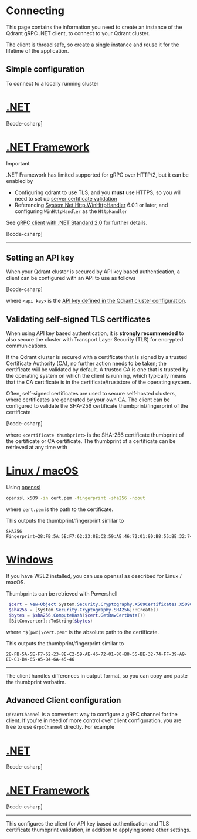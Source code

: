 # Connecting

This page contains the information you need to create an instance of the Qdrant gRPC .NET client, to
connect to your Qdrant cluster.

The client is thread safe, so create a single instance and reuse it for the lifetime of the application.

## Simple configuration

To connect to a locally running cluster

# [.NET](#tab/net)

[!code-csharp[](../../examples/Examples/Client.cs#CreateClient)]

# [.NET Framework](#tab/netframework)

> [!IMPORTANT]
> 
> .NET Framework has limited supported for gRPC over HTTP/2, but it can be enabled by
> 
> - Configuring qdrant to use TLS, and you **must** use HTTPS, so you will need to set up 
>   [server certificate validation](#validating-self-signed-tls-certificates)
> - Referencing [System.Net.Http.WinHttpHandler](https://www.nuget.org/packages/System.Net.Http.WinHttpHandler/) 6.0.1 or later, and configuring `WinHttpHandler` as the `HttpHandler`
> 
> See [gRPC client with .NET Standard 2.0](https://learn.microsoft.com/en-au/aspnet/core/grpc/netstandard?view=aspnetcore-7.0#net-framework) for further details.

[!code-csharp[](../../examples/Examples/Client.cs#CreateClientNetFramework)]

---

## Setting an API key

When your Qdrant cluster is secured by API key based authentication, a client can be configured
with an API to use as follows

[!code-csharp[](../../examples/Examples/Client.cs#CreateClientWithApiKey)]

where `<api key>` is the [API key defined in the Qdrant cluster configuration](https://qdrant.tech/documentation/guides/security/#authentication).

## Validating self-signed TLS certificates

When using API key based authentication, it is **strongly recommended** to also secure the cluster
with Transport Layer Security (TLS) for encrypted communications.

If the Qdrant cluster is secured with a certificate that is signed by a trusted Certificate Authority (CA),
no further action needs to be taken; the certificate will be validated by default. A trusted CA is one that
is trusted by the operating system on which the client is running, which typically means that the CA
certificate is in the certificate/truststore of the operating system.

Often, self-signed certificates are used to secure self-hosted clusters, where certificates are generated
by your own CA. The client can be configured to
validate the SHA-256 certificate thumbprint/fingerprint of the certificate

[!code-csharp[](../../examples/Examples/Client.cs#CreateClientWithApiKeyAndSelfSignedCert)]

where `<certificate thumbprint>` is the SHA-256 certificate thumbprint of the certificate or CA certificate.
The thumbprint of a certificate can be retrieved at any time with

# [Linux / macOS](#tab/linux)

Using [openssl](https://www.openssl.org/)

```sh
openssl x509 -in cert.pem -fingerprint -sha256 -noout
```

where `cert.pem` is the path to the certificate.

This outputs the thumbprint/fingerprint similar to

```
SHA256 Fingerprint=28:FB:5A:5E:F7:62:23:8E:C2:59:AE:46:72:01:80:B8:55:BE:32:74:FF:39:A9:ED:C1:B4:65:A5:B4:6A:45:46
```

# [Windows](#tab/windows)

If you have WSL2 installed, you can use openssl as described for Linux / macOS.

Thumbprints can be retrieved with Powershell

```powershell
 $cert = New-Object System.Security.Cryptography.X509Certificates.X509Certificate2 "$(pwd)\cert.pem"
 $sha256 = [System.Security.Cryptography.SHA256]::Create()
 $bytes = $sha256.ComputeHash($cert.GetRawCertData())
 [BitConverter]::ToString($bytes)
```

where `"$(pwd)\cert.pem"` is the absolute path to the certificate.

This outputs the thumbprint/fingerprint similar to

```
28-FB-5A-5E-F7-62-23-8E-C2-59-AE-46-72-01-80-B8-55-BE-32-74-FF-39-A9-ED-C1-B4-65-A5-B4-6A-45-46
```

---

The client handles differences in output format, so you can copy and paste the thumbprint verbatim.

## Advanced Client configuration

`QdrantChannel` is a convenient way to configure a gRPC channel for the client. If you're in need of
more control over client configuration, you are free to use `GrpcChannel` directly. For example

# [.NET](#tab/net)

[!code-csharp[](../../examples/Examples/Client.cs#CreateClientWithGrpcChannel)]

# [.NET Framework](#tab/netframework)

[!code-csharp[](../../examples/Examples/Client.cs#CreateWithGrpcChannelNetFramework)]

---

This configures the client for API key based authentication and TLS certificate thumbprint validation,
in addition to applying some other settings.